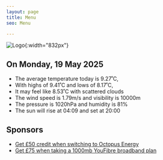 ```yaml
---
layout: page
title: Menu
seo: Menu

---
```


![Logo](/images/logo.jpg){:width="832px"}

<!-- weather_marker starts -->
## On Monday, 19 May 2025

- The average temperature today is 9.27˚C,
- With highs of 9.41˚C and lows of 8.17˚C,
- It may feel like 8.53˚C with scattered clouds
- The wind speed is 1.79m/s and visibility is 10000m
- The pressure is 1020hPa and humidity is 81%
- The sun will rise at 04:09 and set at 20:00

<!-- weather_marker ends -->

## Sponsors

- [Get £50 credit when switching to Octopus Energy](https://bit.ly/3oD1nnS)
- [Get £75 when taking a 1000mb YouFibre broadband plan](https://aklam.io/91zWhU?)
